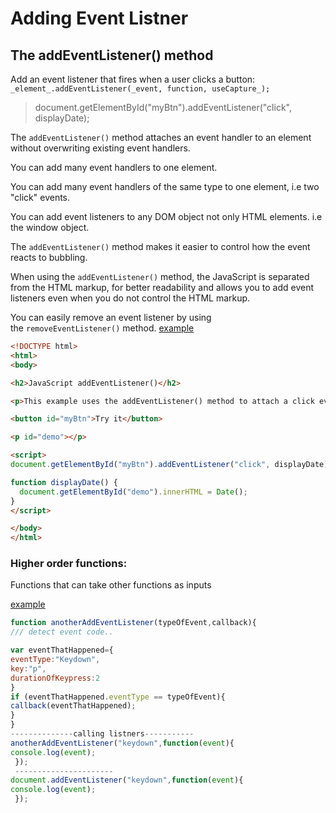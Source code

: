 # Adding Event Listner
## The addEventListener() method

Add an event listener that fires when a user clicks a button:
`_element_.addEventListener(_event, function, useCapture_);`
>document.getElementById("myBtn").addEventListener("click", displayDate);

The `addEventListener()` method attaches an event handler to an element without overwriting existing event handlers.

You can add many event handlers to one element.

You can add many event handlers of the same type to one element, i.e two "click" events.

You can add event listeners to any DOM object not only HTML elements. i.e the window object.

The `addEventListener()` method makes it easier to control how the event reacts to bubbling.

When using the `addEventListener()` method, the JavaScript is separated from the HTML markup, for better readability and allows you to add event listeners even when you do not control the HTML markup.

You can easily remove an event listener by using the `removeEventListener()` method.
[example](https://www.w3schools.com/js/tryit.asp?filename=tryjs_addeventlistener_displaydate)
```html
<!DOCTYPE html>
<html>
<body>

<h2>JavaScript addEventListener()</h2>

<p>This example uses the addEventListener() method to attach a click event to a button.</p>

<button id="myBtn">Try it</button>

<p id="demo"></p>

<script>
document.getElementById("myBtn").addEventListener("click", displayDate);

function displayDate() {
  document.getElementById("demo").innerHTML = Date();
}
</script>

</body>
</html> 

```

### Higher order functions:
Functions that can take other functions as inputs

[example](https://rakuten.udemy.com/course/the-complete-web-development-bootcamp/learn/lecture/12384168#overview)
```js
function anotherAddEventListener(typeOfEvent,callback){
/// detect event code..

var eventThatHappened={
eventType:"Keydown",
key:"p",
durationOfKeypress:2
}
if (eventThatHappened.eventType == typeOfEvent){
callback(eventThatHappened);
}
}
--------------calling listners-----------
anotherAddEventListener("keydown",function(event){
console.log(event);
 });
 ----------------------
document.addEventListener("keydown",function(event){
console.log(event);
 });
```
